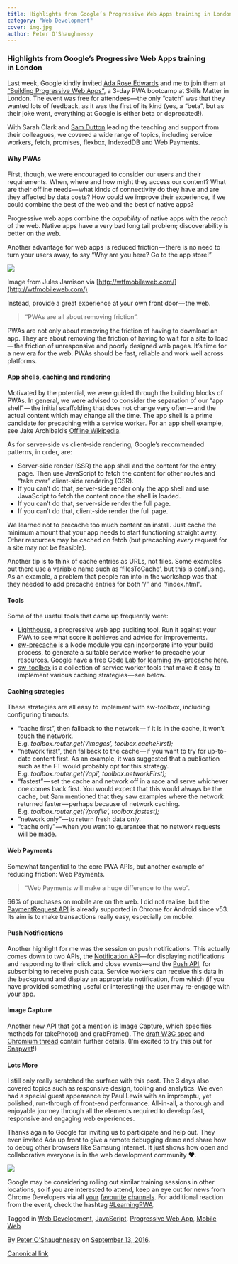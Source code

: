 ```yaml
---
title: Highlights from Google’s Progressive Web Apps training in London
category: "Web Development"
cover: img.jpg
author: Peter O'Shaughnessy
---
```


### Highlights from Google’s Progressive Web Apps training in London

Last week, Google kindly invited [Ada Rose Edwards](https://medium.com/u/c2890cdd7a64) and me to join them at [“Building Progressive Web Apps”](https://events.withgoogle.com/building-progressive-web-apps-london/), a 3-day PWA bootcamp at Skills Matter in London. The event was free for attendees — the only “catch” was that they wanted lots of feedback, as it was the first of its kind (yes, a “beta”, but as their joke went, everything at Google is either beta or deprecated!).

With Sarah Clark and [Sam Dutton](https://twitter.com/sw12) leading the teaching and support from their colleagues, we covered a wide range of topics, including service workers, fetch, promises, flexbox, IndexedDB and Web Payments.

#### Why PWAs

First, though, we were encouraged to consider our users and their requirements. When, where and how might they access our content? What are their offline needs — what kinds of connectivity do they have and are they affected by data costs? How could we improve their experience, if we could combine the best of the web and the best of native apps?

Progressive web apps combine the _capability_ of native apps with the _reach_ of the web. Native apps have a very bad long tail problem; discoverability is better on the web.

Another advantage for web apps is reduced friction — there is no need to turn your users away, to say “Why are you here? Go to the app store!”

![](https://cdn-images-1.medium.com/max/800/1*HI-xZiP5wO0FnmVySQGSFA.png)

Image from Jules Jamison via [http://wtfmobileweb.com/](http://wtfmobileweb.com/)

Instead, provide a great experience at your own front door — the web.

> “PWAs are all about removing friction”.

PWAs are not only about removing the friction of having to download an app. They are about removing the friction of having to wait for a site to load — the friction of unresponsive and poorly designed web pages. It’s time for a new era for the web. PWAs should be fast, reliable and work well across platforms.

#### App shells, caching and rendering

Motivated by the potential, we were guided through the building blocks of PWAs. In general, we were advised to consider the separation of our “app shell” — the initial scaffolding that does not change very often — and the actual content which may change all the time. The app shell is a prime candidate for precaching with a service worker. For an app shell example, see Jake Archibald’s [Offline Wikipedia](https://github.com/jakearchibald/offline-wikipedia).

As for server-side vs client-side rendering, Google’s recommended patterns, in order, are:

*   Server-side render (SSR) the app shell and the content for the entry page. Then use JavaScript to fetch the content for other routes and “take over” client-side rendering (CSR).
*   If you can’t do that, server-side render only the app shell and use JavaScript to fetch the content once the shell is loaded.
*   If you can’t do that, server-side render the full page.
*   If you can’t do that, client-side render the full page.

We learned not to precache too much content on install. Just cache the minimum amount that your app needs to start functioning straight away. Other resources may be cached on fetch (but precaching _every_ request for a site may not be feasible).

Another tip is to think of cache entries as URLs, not files. Some examples out there use a variable name such as ‘filesToCache’, but this is confusing. As an example, a problem that people ran into in the workshop was that they needed to add precache entries for both “/” and “/index.html”.

#### Tools

Some of the useful tools that came up frequently were:

*   [Lighthouse](https://chrome.google.com/webstore/detail/lighthouse/blipmdconlkpinefehnmjammfjpmpbjk?hl=en), a progressive web app auditing tool. Run it against your PWA to see what score it achieves and advice for improvements.
*   [sw-precache](https://github.com/GoogleChrome/sw-precache) is a Node module you can incorporate into your build process, to generate a suitable service worker to precache your resources. Google have a free [Code Lab for learning sw-precache here](https://codelabs.developers.google.com/codelabs/sw-precache/index.html#0).
*   [sw-toolbox](https://github.com/GoogleChrome/sw-toolbox) is a collection of service worker tools that make it easy to implement various caching strategies — see below.

#### Caching strategies

These strategies are all easy to implement with sw-toolbox, including configuring timeouts:

*   “cache first”, then fallback to the network — if it is in the cache, it won’t touch the network.  
    E.g. _toolbox.router.get(‘/images’, toolbox.cacheFirst);_
*   “network first”, then fallback to the cache — if you want to try for up-to-date content first. As an example, it was suggested that a publication such as the FT would probably opt for this strategy.  
    E.g. _toolbox.router.get(‘/api’, toolbox.networkFirst);_
*   “fastest” — set the cache and network off in a race and serve whichever one comes back first. You would expect that this would always be the cache, but Sam mentioned that they saw examples where the network returned faster — perhaps because of network caching.  
    E.g. _toolbox.router.get(‘/profile’, toolbox.fastest);_
*   “network only” — to return fresh data only.
*   “cache only” — when you want to guarantee that no network requests will be made.

#### Web Payments

Somewhat tangential to the core PWA APIs, but another example of reducing friction: Web Payments.

> “Web Payments will make a huge difference to the web”.

66% of purchases on mobile are on the web. I did not realise, but the [PaymentRequest API](https://developers.google.com/web/updates/2016/07/payment-request) is already supported in Chrome for Android since v53. Its aim is to make transactions really easy, especially on mobile.

#### Push Notifications

Another highlight for me was the session on push notifications. This actually comes down to two APIs, the [Notification API](https://developer.mozilla.org/en-US/docs/Web/API/Notifications_API) — for displaying notifications and responding to their click and close events — and the [Push API](https://developer.mozilla.org/en-US/docs/Web/API/Push_API), for subscribing to receive push data. Service workers can receive this data in the background and display an appropriate notification, from which (if you have provided something useful or interesting) the user may re-engage with your app.

#### Image Capture

Another new API that got a mention is Image Capture, which specifies methods for takePhoto() and grabFrame(). The [draft W3C spec](https://www.w3.org/TR/image-capture/) and [Chromium thread](https://bugs.chromium.org/p/chromium/issues/detail?id=518807) contain further details. (I’m excited to try this out for [Snapwat](https://medium.com/samsung-internet-dev/things-i-learned-making-a-progressive-web-app-for-super-selfies-49e76d154e4f)!)

#### Lots More

I still only really scratched the surface with this post. The 3 days also covered topics such as responsive design, tooling and analytics. We even had a special guest appearance by Paul Lewis with an impromptu, yet polished, run-through of front-end performance. All-in-all, a thorough and enjoyable journey through all the elements required to develop fast, responsive and engaging web experiences.

Thanks again to Google for inviting us to participate and help out. They even invited Ada up front to give a remote debugging demo and share how to debug other browsers like Samsung Internet. It just shows how open and collaborative everyone is in the web development community ❤.

![](https://cdn-images-1.medium.com/max/800/1*z2Ec3TOCQZ_fDiOHv4q3lg.jpeg)

Google may be considering rolling out similar training sessions in other locations, so if you are interested to attend, keep an eye out for news from Chrome Developers via all [your](https://twitter.com/chromiumdev) [favourite](https://plus.google.com/+GoogleChromeDevelopers/) [channels](https://medium.com/@ChromiumDev). For additional reaction from the event, check the hashtag [#LearningPWA](https://twitter.com/search?q=learningpwa).

Tagged in [Web Development](https://medium.com/tag/web-development), [JavaScript](https://medium.com/tag/javascript), [Progressive Web App](https://medium.com/tag/progressive-web-app), [Mobile Web](https://medium.com/tag/mobile-web)

By [Peter O'Shaughnessy](https://medium.com/@poshaughnessy) on [September 13, 2016](https://medium.com/p/9856f0876e4f).

[Canonical link](https://medium.com/@poshaughnessy/highlights-from-googles-progressive-web-apps-training-in-london-9856f0876e4f)
